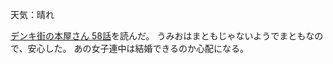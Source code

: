 天気：晴れ

[デンキ街の本屋さん 58話](http://comic-walker.com/viewer/?tw=2&dlcl=ja&cid=KDCW_MF01000003011011_68)を読んだ。
うみおはまともじゃないようでまともなので、安心した。
あの女子連中は結婚できるのか心配になる。
